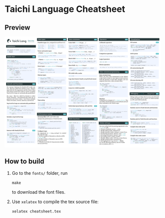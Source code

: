# Taichi Language Cheatsheet

## Preview

<div align="center">

![](./cheatsheet.png)

</div>

## How to build

1. Go to the `fonts/` folder, run
    ```
    make
    ```
    to download the font files.

2. Use `xelatex` to compile the tex source file:

    ```bash
    xelatex cheatsheet.tex
    ```